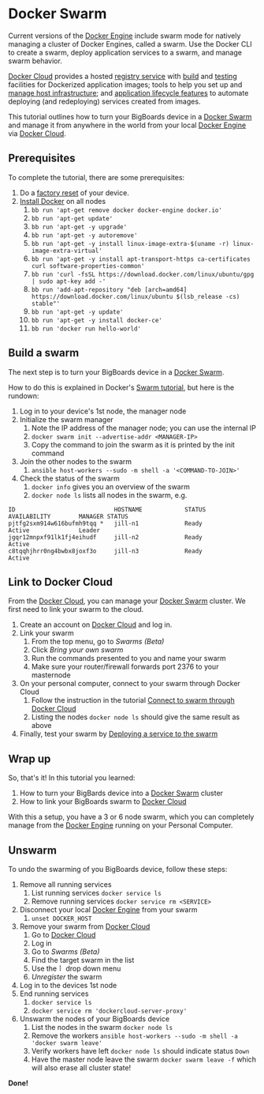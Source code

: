 # Docker Swarm
Current versions of the [Docker Engine] include swarm mode for natively 
managing a cluster of Docker Engines, called a swarm. Use the Docker CLI 
to create a swarm, deploy application services to a swarm, and manage swarm 
behavior.

[Docker Cloud] provides a hosted 
[registry service](https://docs.docker.com/docker-cloud/builds/repos/) with 
[build](https://docs.docker.com/docker-cloud/builds/automated-build/) and 
[testing](https://docs.docker.com/docker-cloud/builds/automated-testing/) facilities 
for Dockerized application images; tools to help you set up and [manage host 
infrastructure](https://docs.docker.com/docker-cloud/infrastructure/); and 
[application lifecycle features](https://docs.docker.com/docker-cloud/apps/) to 
automate deploying (and redeploying) services created from images.

This tutorial outlines how to turn your BigBoards device in a 
[Docker Swarm] and manage it from anywhere in the world from your local 
[Docker Engine] via [Docker Cloud].

## Prerequisites
To complete the tutorial, there are some prerequisites:

1. Do a [factory reset](../hardware/factory-reset.md) of your device.
1. [Install Docker](https://docs.docker.com/engine/installation/linux/docker-ce/ubuntu/) on all nodes 
    1. `bb run 'apt-get remove docker docker-engine docker.io'`
    1. `bb run 'apt-get update'`
    1. `bb run 'apt-get -y upgrade'`
    1. `bb run 'apt-get -y autoremove'`
    1. `bb run 'apt-get -y install linux-image-extra-$(uname -r) linux-image-extra-virtual'`
    1. `bb run 'apt-get -y install apt-transport-https ca-certificates curl software-properties-common'`
    1. `bb run 'curl -fsSL https://download.docker.com/linux/ubuntu/gpg | sudo apt-key add -'`
    1. `bb run 'add-apt-repository "deb [arch=amd64] https://download.docker.com/linux/ubuntu $(lsb_release -cs) stable"'`
    1. `bb run 'apt-get -y update'`
    1. `bb run 'apt-get -y install docker-ce'`
    1. `bb run 'docker run hello-world'`
    
## Build a swarm
The next step is to turn your BigBoards device in a [Docker Swarm]. 

How to do this is explained in Docker's [Swarm tutorial](https://docs.docker.com/engine/swarm/swarm-tutorial/create-swarm/), 
but here is the rundown:

1. Log in to your device's 1st node, the manager node
1. Initialize the swarm manager
    1. Note the IP address of the manager node; you can use the internal IP
    1. `docker swarm init --advertise-addr <MANAGER-IP>`
    1. Copy the command to join the swarm as it is printed by the init command
1. Join the other nodes to the swarm
    1. `ansible host-workers --sudo -m shell -a '<COMMAND-TO-JOIN>'`
1. Check the status of the swarm
    1. `docker info` gives you an overview of the swarm
    1. `docker node ls` lists all nodes in the swarm, e.g. 
    
```
ID                            HOSTNAME            STATUS              AVAILABILITY        MANAGER STATUS
pjtfg2sxm914w616bufmh9tqq *   jill-n1             Ready               Active              Leader
jgqr12mnpxf91lk1fj4eihudf     jill-n2             Ready               Active
c8tqqhjhrr0ng4bwbx8joxf3o     jill-n3             Ready               Active
``` 

## Link to Docker Cloud
From the [Docker Cloud], you can manage your [Docker Swarm] cluster. We first 
need to link your swarm to the cloud. 

1. Create an account on [Docker Cloud] and log in.
1. Link your swarm
    1. From the top menu, go to *Swarms (Beta)*
    1. Click *Bring your own swarm*
    1. Run the commands presented to you and name your swarm
    1. Make sure your router/firewall forwards port 2376 to your masternode
1. On your personal computer, connect to your swarm through Docker Cloud 
    1. Follow the instruction in the tutorial [Connect to swarm through Docker Cloud](https://docs.docker.com/docker-cloud/cloud-swarm/connect-to-swarm/)
    1. Listing the nodes `docker node ls` should give the same result as above
1. Finally, test your swarm by [Deploying a service to the swarm](https://docs.docker.com/engine/swarm/swarm-tutorial/deploy-service/)

## Wrap up
So, that's it! In this tutorial you learned:

1. How to turn your BigBards device into a [Docker Swarm] cluster
1. How to link your BigBoards swarm to [Docker Cloud]

With this a setup, you have a 3 or 6 node swarm, which you can 
completely manage from the [Docker Engine] running on your Personal Computer.

## Unswarm
To undo the swarming of you BigBoards device, follow these steps:

1. Remove all running services
    1. List running services `docker service ls`
    1. Remove running services `docker service rm <SERVICE>` 
1. Disconnect your local [Docker Engine] from your swarm
    1. `unset DOCKER_HOST`
1. Remove your swarm from [Docker Cloud]
    1. Go to [Docker Cloud]
    1. Log in
    1. Go to *Swarms (Beta)*
    1. Find the target swarm in the list
    1. Use the ⠇ drop down menu 
    1. *Unregister* the swarm
1. Log in to the devices 1st node
1. End running services
    1. `docker service ls`
    1. `docker service rm 'dockercloud-server-proxy'`
1. Unswarm the nodes of your BigBoards device
    1. List the nodes in the swarm `docker node ls`
    1. Remove the workers `ansible host-workers --sudo -m shell -a 'docker swarm leave'`
    1. Verify workers have left `docker node ls` should indicate status `Down`
    1. Have the master node leave the swarm `docker swarm leave -f` which will also erase all cluster state!

**Done!**

[Docker Cloud]: https://cloud.docker.com
[Docker Engine]: https://docs.docker.com/engine/
[Docker Swarm]: https://docs.docker.com/engine/swarm/
